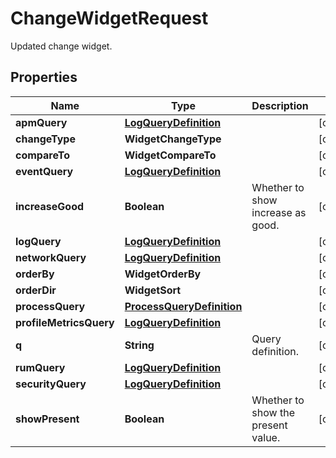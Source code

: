 

# ChangeWidgetRequest

Updated change widget.

## Properties

Name | Type | Description | Notes
------------ | ------------- | ------------- | -------------
**apmQuery** | [**LogQueryDefinition**](LogQueryDefinition.md) |  |  [optional]
**changeType** | **WidgetChangeType** |  |  [optional]
**compareTo** | **WidgetCompareTo** |  |  [optional]
**eventQuery** | [**LogQueryDefinition**](LogQueryDefinition.md) |  |  [optional]
**increaseGood** | **Boolean** | Whether to show increase as good. |  [optional]
**logQuery** | [**LogQueryDefinition**](LogQueryDefinition.md) |  |  [optional]
**networkQuery** | [**LogQueryDefinition**](LogQueryDefinition.md) |  |  [optional]
**orderBy** | **WidgetOrderBy** |  |  [optional]
**orderDir** | **WidgetSort** |  |  [optional]
**processQuery** | [**ProcessQueryDefinition**](ProcessQueryDefinition.md) |  |  [optional]
**profileMetricsQuery** | [**LogQueryDefinition**](LogQueryDefinition.md) |  |  [optional]
**q** | **String** | Query definition. |  [optional]
**rumQuery** | [**LogQueryDefinition**](LogQueryDefinition.md) |  |  [optional]
**securityQuery** | [**LogQueryDefinition**](LogQueryDefinition.md) |  |  [optional]
**showPresent** | **Boolean** | Whether to show the present value. |  [optional]



